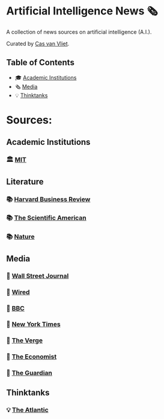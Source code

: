# Artificial Intelligence News 🗞️

A collection of news sources on artificial intelligence (A.I.).

Curated by [Cas van Vliet](https://casvanvliet.substack.com).

## Table of Contents

- 🎓 [Academic Institutions](#academic-institutions)
- 🗞️ [Media](#media)
- 💡 [Thinktanks](#thinktanks)

# Sources:
## Academic Institutions

### 🏛️ [MIT](https://news.mit.edu/topic/artificial-intelligence2)

## Literature

### 📚 [Harvard Business Review](https://hbr.org/topic/subject/ai-and-machine-learning)

### 📚 [The Scientific American](https://www.scientificamerican.com/artificial-intelligence/)

### 📚 [Nature](https://www.nature.com/search?q=artificial+intelligence&journal=)

## Media

### 📰 [Wall Street Journal](https://www.wsj.com/tech/ai)

### 📰 [Wired](https://www.wired.com/tag/artificial-intelligence/)

### 📰 [BBC](https://www.bbc.co.uk/news/topics/ce1qrvleleqt)

### 📰 [New York Times](https://www.nytimes.com/spotlight/artificial-intelligence)

### 📰 [The Verge](https://www.theverge.com/ai-artificial-intelligence)

### 📰 [The Economist](https://www.economist.com/artificial-intelligence)

### 📰 [The Guardian](https://www.theguardian.com/technology/artificialintelligenceai)

## Thinktanks

### 💡 [The Atlantic](https://www.theatlantic.com/category/ai-artificial-intelligence/)
